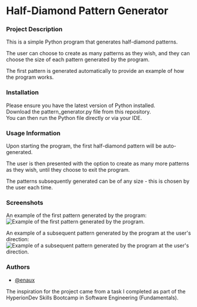 
# Half-Diamond Pattern Generator

### Project Description

This is a simple Python program that generates half-diamond patterns.

The user can choose to create as many patterns as they wish, and they can choose the size of each pattern generated by the program.

The first pattern is generated automatically to provide an example of how the program works.
### Installation

Please ensure you have the latest version of Python installed.  
Download the pattern_generator.py file from this repository.  
You can then run the Python file directly or via your IDE.
### Usage Information

Upon starting the program, the first half-diamond pattern will be auto-generated.

The user is then presented with the option to create as many more patterns as they wish, until they choose to exit the program.

The patterns subsequently generated can be of any size - this is chosen by the user each time.
### Screenshots

An example of the first pattern generated by the program:
![Example of the first pattern generated by the program.](https://github.com/enaux/half-diamond-pattern-generator/blob/issue-4/screenshots/first-pattern.png)

An example of a subsequent pattern generated by the program at the user's direction:
![Example of a subsequent pattern generated by the program at the user's direction.](https://github.com/enaux/half-diamond-pattern-generator/blob/main/screenshots/second-pattern.png)

### Authors

- [@enaux](https://github.com/enaux)

The inspiration for the project came from a task I completed as part of the HyperionDev Skills Bootcamp in Software Engineering (Fundamentals).
